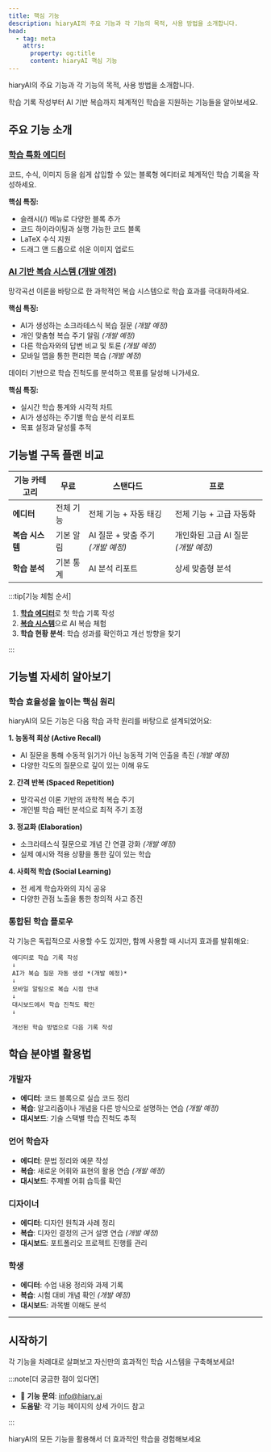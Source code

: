 ```yaml
---
title: 핵심 기능
description: hiaryAI의 주요 기능과 각 기능의 목적, 사용 방법을 소개합니다.
head:
  - tag: meta
    attrs:
      property: og:title
      content: hiaryAI 핵심 기능
---
```


hiaryAI의 주요 기능과 각 기능의 목적, 사용 방법을 소개합니다.

학습 기록 작성부터 AI 기반 복습까지 체계적인 학습을 지원하는 기능들을 알아보세요.

## 주요 기능 소개

### [학습 특화 에디터](./editor/)
코드, 수식, 이미지 등을 쉽게 삽입할 수 있는 블록형 에디터로 체계적인 학습 기록을 작성하세요.

**핵심 특징:**
- 슬래시(/) 메뉴로 다양한 블록 추가
- 코드 하이라이팅과 실행 가능한 코드 블록
- LaTeX 수식 지원
- 드래그 앤 드롭으로 쉬운 이미지 업로드

### [AI 기반 복습 시스템 (개발 예정)](./review-system/)
망각곡선 이론을 바탕으로 한 과학적인 복습 시스템으로 학습 효과를 극대화하세요.

**핵심 특징:**
- AI가 생성하는 소크라테스식 복습 질문 *(개발 예정)*
- 개인 맞춤형 복습 주기 알림 *(개발 예정)*
- 다른 학습자와의 답변 비교 및 토론 *(개발 예정)*
- 모바일 앱을 통한 편리한 복습 *(개발 예정)*


데이터 기반으로 학습 진척도를 분석하고 목표를 달성해 나가세요.

**핵심 특징:**
- 실시간 학습 통계와 시각적 차트
- AI가 생성하는 주기별 학습 분석 리포트
- 목표 설정과 달성률 추적



## 기능별 구독 플랜 비교

| 기능 카테고리 | 무료 | 스탠다드 | 프로 |
|--------------|------|----------|------|
| **에디터** | 전체 기능 | 전체 기능 + 자동 태깅 | 전체 기능 + 고급 자동화 |
| **복습 시스템** | 기본 알림 | AI 질문 + 맞춤 주기 *(개발 예정)* | 개인화된 고급 AI 질문 *(개발 예정)* |
| **학습 분석** | 기본 통계 | AI 분석 리포트 | 상세 맞춤형 분석 |


:::tip[기능 체험 순서]

1. [**학습 에디터**](./editor/)로 첫 학습 기록 작성
2. [**복습 시스템**](./review-system/)으로 AI 복습 체험 
3. **학습 현황 분석**: 학습 성과를 확인하고 개선 방향을 찾기

:::

## 기능별 자세히 알아보기

### 학습 효율성을 높이는 핵심 원리

hiaryAI의 모든 기능은 다음 학습 과학 원리를 바탕으로 설계되었어요:

**1. 능동적 회상 (Active Recall)**
- AI 질문을 통해 수동적 읽기가 아닌 능동적 기억 인출을 촉진 *(개발 예정)*
- 다양한 각도의 질문으로 깊이 있는 이해 유도

**2. 간격 반복 (Spaced Repetition)**
- 망각곡선 이론 기반의 과학적 복습 주기
- 개인별 학습 패턴 분석으로 최적 주기 조정

**3. 정교화 (Elaboration)** 
- 소크라테스식 질문으로 개념 간 연결 강화 *(개발 예정)*
- 실제 예시와 적용 상황을 통한 깊이 있는 학습

**4. 사회적 학습 (Social Learning)**
- 전 세계 학습자와의 지식 공유
- 다양한 관점 노출을 통한 창의적 사고 증진

### 통합된 학습 플로우

각 기능은 독립적으로 사용할 수도 있지만, 함께 사용할 때 시너지 효과를 발휘해요:

```
 에디터로 학습 기록 작성
 ↓
 AI가 복습 질문 자동 생성 *(개발 예정)*
 ↓ 
 모바일 알림으로 복습 시점 안내
 ↓
 대시보드에서 학습 진척도 확인
 ↓

 개선된 학습 방법으로 다음 기록 작성
```

## 학습 분야별 활용법

### 개발자
- **에디터**: 코드 블록으로 실습 코드 정리
- **복습**: 알고리즘이나 개념을 다른 방식으로 설명하는 연습 *(개발 예정)*
- **대시보드**: 기술 스택별 학습 진척도 추적


### 언어 학습자 
- **에디터**: 문법 정리와 예문 작성
- **복습**: 새로운 어휘와 표현의 활용 연습 *(개발 예정)*
- **대시보드**: 주제별 어휘 습득률 확인


### 디자이너
- **에디터**: 디자인 원칙과 사례 정리
- **복습**: 디자인 결정의 근거 설명 연습 *(개발 예정)*
- **대시보드**: 포트폴리오 프로젝트 진행률 관리


### 학생
- **에디터**: 수업 내용 정리와 과제 기록
- **복습**: 시험 대비 개념 확인 *(개발 예정)*
- **대시보드**: 과목별 이해도 분석


---

## 시작하기

각 기능을 차례대로 살펴보고 자신만의 효과적인 학습 시스템을 구축해보세요!

:::note[더 궁금한 점이 있다면]

- 📧 **기능 문의**: info@hiary.ai
- **도움말**: 각 기능 페이지의 상세 가이드 참고

:::

hiaryAI의 모든 기능을 활용해서 더 효과적인 학습을 경험해보세요 

